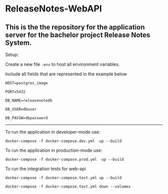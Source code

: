 # ReleaseNotes-WebAPI

This is the the repository for the application server for the bachelor
project Release Notes System.
---
Setup:

Create a new file `.env` to host all environment variables.

Include all fields that are represented in the example below

`HOST=postgres_image`

`PORT=5432`

`DB_NAME=releasenotedb`

`DB_USER=dbuser`

`DB_PASSW=dbpassword`

---
To run the application in developer-mode use:

`docker-compose -f docker-compose.dev.yml  up --build`

To run the application in production-mode use:

`docker-compose -f docker-compose.prod.yml  up --build`

To run the integration tests for web-api

`docker-compose -f docker-compose.test.yml up --build`

`docker-compose -f docker-compose.test.yml down --volumes`
